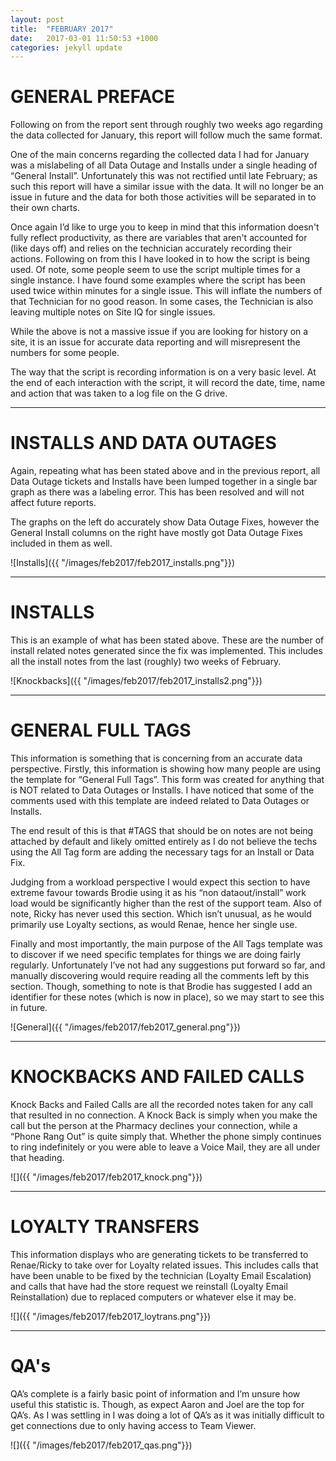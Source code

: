 ```yaml
---
layout: post
title:  "FEBRUARY 2017"
date:   2017-03-01 11:50:53 +1000
categories: jekyll update
---
```

# GENERAL PREFACE

Following on from the report sent through roughly two weeks ago regarding the data collected for January, this report will follow much the same format.

One of the main concerns regarding the collected data I had for January was a mislabeling of all Data Outage and Installs under a single heading of “General Install”. Unfortunately this was not rectified until late February; as such this report will have a similar issue with the data. It will no longer be an issue in future and the data for both those activities will be separated in to their own charts.

Once again I’d like to urge you to keep in mind that this information doesn't fully reflect productivity, as there are variables that aren't accounted for (like days off) and relies on the technician accurately recording their actions. Following on from this I have looked in to how the script is being used. Of note, some people seem to use the script multiple times for a single instance. I have found some examples where the script has been used twice within minutes for a single issue. This will inflate the numbers of that Technician for no good reason. In some cases, the Technician is also leaving multiple notes on Site IQ for single issues.

While the above is not a massive issue if you are looking for history on a site, it is an issue for accurate data reporting and will misrepresent the numbers for some people. 

The way that the script is recording information is on a very basic level. At the end of each interaction with the script, it will record the date, time, name and action that was taken to a log file on the G drive.

___

# INSTALLS AND DATA OUTAGES
Again, repeating what has been stated above and in the previous report, all Data Outage tickets and Installs have been lumped together in a single bar graph as there was a labeling error. This has been resolved and will not affect future reports.

The graphs on the left do accurately show Data Outage Fixes, however the General Install columns on the right have mostly got Data Outage Fixes included in them as well.


![Installs]({{ "/images/feb2017/feb2017_installs.png"}})  

___

# INSTALLS
This is an example of what has been stated above. These are the number of install related notes generated since the fix was implemented. This includes all the install notes from the last (roughly) two weeks of February.

![Knockbacks]({{ "/images/feb2017/feb2017_installs2.png"}})

___

# GENERAL FULL TAGS

This information is something that is concerning from an accurate data perspective. Firstly, this information is showing how many people are using the template for “General Full Tags”. This form was created for anything that is NOT related to Data Outages or Installs. I have noticed that some of the comments used with this template are indeed related to Data Outages or Installs.

The end result of this is that #TAGS that should be on notes are not being attached by default and likely omitted entirely as I do not believe the techs using the All Tag form are adding the necessary tags for an Install or Data Fix.

Judging from a workload perspective I would expect this section to have extreme favour towards Brodie using it as his “non dataout/install” work load would be significantly higher than the rest of the support team. Also of note, Ricky has never used this section. Which isn’t unusual, as he would primarily use Loyalty sections, as would Renae, hence her single use.

Finally and most importantly, the main purpose of the All Tags template was to discover if we need specific templates for things we are doing fairly regularly. Unfortunately I’ve not had any suggestions put forward so far, and manually discovering would require reading all the comments left by this section. Though, something to note is that Brodie has suggested I add an identifier for these notes (which is now in place), so we may start to see this in future.


![General]({{ "/images/feb2017/feb2017_general.png"}})

___

# KNOCKBACKS AND FAILED CALLS

Knock Backs and Failed Calls are all the recorded notes taken for any call that resulted in no connection. A Knock Back is simply when you make the call but the person at the Pharmacy declines your connection, while a “Phone Rang Out” is quite simply that. Whether the phone simply continues to ring indefinitely or you were able to leave a Voice Mail, they are all under that heading. 

![]({{ "/images/feb2017/feb2017_knock.png"}})

___

# LOYALTY TRANSFERS

This information displays who are generating tickets to be transferred to Renae/Ricky to take over for Loyalty related issues. This includes calls that have been unable to be fixed by the technician (Loyalty Email Escalation) and calls that have had the store request we reinstall (Loyalty Email Reinstallation) due to replaced computers or whatever else it may be.

![]({{ "/images/feb2017/feb2017_loytrans.png"}})

___

# QA's

QA’s complete is a fairly basic point of information and I’m unsure how useful this statistic is. Though, as expect Aaron and Joel are the top for QA’s. As I was settling in I was doing a lot of QA’s as it was initially difficult to get connections due to only having access to Team Viewer.

![]({{ "/images/feb2017/feb2017_qas.png"}}) 